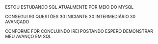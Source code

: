 ESTOU ESTUDANDO SQL 
ATUALMENTE POR MEIO DO MYSQL


CONSEGUI 90 QUESTÕES
30 INICIANTE
30 INTERMEDIÁRIO
30 AVANÇADO

CONFORME FOR CONCLUINDO IREI POSTANDO 
ESPERO DEMONSTRAR MEU AVANÇO EM SQL
